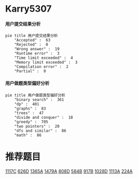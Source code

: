 # Karry5307

<!-- tabs:start -->



#### **用户提交结果分析**

```mermaid
pie title 用户提交结果分析
    "Accepted" :  63
    "Rejected" :  0
    "Wrong answer" :  19
    "Runtime error" :  3
    "Time limit exceeded" :  4
    "Memory limit exceeded" :  3
    "Compilation error" :  2
    "Partial" :  0
```

#### **用户做题类型偏好分析**

```mermaid
pie title 用户做题类型偏好分析
    "binary search" :  361
    "dp" :  401
    "graphs" :  83
    "trees" :  47
    "divide and conquer" :  18
    "greedy" :  705
    "two pointers" :  20
    "dfs and similar" :  86
    "math" :  86
```



<!-- tabs:end -->
# 推荐题目
[1117C](https://codeforces.com/contest/1117/problem/C)
[626D](https://codeforces.com/contest/626/problem/D)
[1365A](https://codeforces.com/contest/1365/problem/A)
[1479A](https://codeforces.com/contest/1479/problem/A)
[808D](https://codeforces.com/contest/808/problem/D)
[584B](https://codeforces.com/contest/584/problem/B)
[917B](https://codeforces.com/contest/917/problem/B)
[1028D](https://codeforces.com/contest/1028/problem/D)
[1113A](https://codeforces.com/contest/1113/problem/A)
[224A](https://codeforces.com/contest/224/problem/A)
